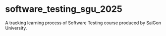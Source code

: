 # software_testing_sgu_2025
A tracking learning process of Software Testing course produced by SaiGon University.
